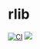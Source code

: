 # rlib
[![CI](https://github.com/maksim1744/rlib/actions/workflows/ci.yml/badge.svg)](https://github.com/maksim1744/rlib/actions/workflows/ci.yml)
[![](https://img.shields.io/badge/Docs-github--pages-blue)](https://maksim1744.github.io/rlib)
